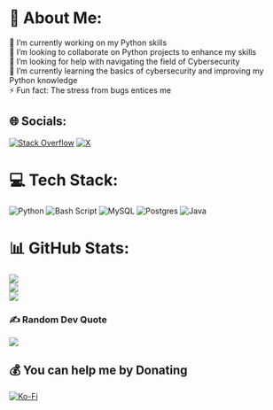 # 💫 About Me:
🔭 I’m currently working on my Python skills<br>👯 I’m looking to collaborate on Python projects to enhance my skills<br>🤝 I’m looking for help with navigating the field of Cybersecurity<br>🌱 I’m currently learning the basics of cybersecurity and improving my Python knowledge <br>⚡ Fun fact: The stress from bugs entices me 


## 🌐 Socials:
[![Stack Overflow](https://img.shields.io/badge/-Stackoverflow-FE7A16?logo=stack-overflow&logoColor=white)](https://stackoverflow.com/users/28695434) [![X](https://img.shields.io/badge/X-black.svg?logo=X&logoColor=white)](https://x.com/niicommey01) 

# 💻 Tech Stack:
![Python](https://img.shields.io/badge/python-3670A0?style=for-the-badge&logo=python&logoColor=ffdd54) ![Bash Script](https://img.shields.io/badge/bash_script-%23121011.svg?style=for-the-badge&logo=gnu-bash&logoColor=white) ![MySQL](https://img.shields.io/badge/mysql-4479A1.svg?style=for-the-badge&logo=mysql&logoColor=white) ![Postgres](https://img.shields.io/badge/postgres-%23316192.svg?style=for-the-badge&logo=postgresql&logoColor=white) ![Java](https://img.shields.io/badge/java-%23ED8B00.svg?style=for-the-badge&logo=openjdk&logoColor=white)
# 📊 GitHub Stats:
![](https://github-readme-stats.vercel.app/api?username=niicommey01&theme=dark&hide_border=false&include_all_commits=true&count_private=false)<br/>
![](https://github-readme-streak-stats.herokuapp.com/?user=niicommey01&theme=dark&hide_border=false)<br/>
![](https://github-readme-stats.vercel.app/api/top-langs/?username=niicommey01&theme=dark&hide_border=false&include_all_commits=true&count_private=false&layout=compact)

### ✍️ Random Dev Quote
![](https://quotes-github-readme.vercel.app/api?type=horizontal&theme=light)

  ## 💰 You can help me by Donating
  [![Ko-Fi](https://img.shields.io/badge/Ko--fi-F16061?style=for-the-badge&logo=ko-fi&logoColor=white)](https://ko-fi.com/ko-fi.com/niicommey) 

  
<!-- Proudly created with GPRM ( https://gprm.itsvg.in ) -->
